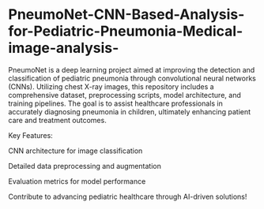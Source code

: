 # PneumoNet-CNN-Based-Analysis-for-Pediatric-Pneumonia-Medical-image-analysis-
PneumoNet is a deep learning project aimed at improving the detection and classification of pediatric pneumonia through convolutional neural networks (CNNs). Utilizing chest X-ray images, this repository includes a comprehensive dataset, preprocessing scripts, model architecture, and training pipelines. The goal is to assist healthcare professionals in accurately diagnosing pneumonia in children, ultimately enhancing patient care and treatment outcomes.


Key Features:


CNN architecture for image classification

Detailed data preprocessing and augmentation

Evaluation metrics for model performance

Contribute to advancing pediatric healthcare through AI-driven solutions!
